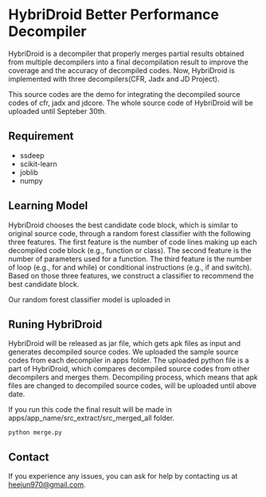 # HybriDroid Better Performance Decompiler

HybriDroid is a decompiler that properly merges partial results obtained from multiple decompilers into a final decompilation result to improve the coverage and the accuracy of decompiled codes. Now, HybriDroid is implemented with three decompilers(CFR, Jadx and JD Project).

This source codes are the demo for integrating the decompiled source codes of cfr, jadx and jdcore.
The whole source code of HybriDroid will be uploaded until Septeber 30th.

## Requirement
* ssdeep
* scikit-learn
* joblib
* numpy

## Learning Model

HybriDroid chooses the best candidate code block, which is similar to original source code, through a random forest classifier with the following three features. The first feature is the number of code lines making up each decompiled code block (e.g., function or class).  The second feature is the number of parameters used for a function. The third feature is the number of loop (e.g., for and while) or
conditional instructions (e.g., if and switch). Based on those three features, we construct a classifier to recommend the best candidate block.

Our random forest classifier model is uploaded in 

## Runing HybriDroid

HybriDroid will be released as jar file, which gets apk files as input and generates decompiled source codes. We uploaded the sample source codes from each decompiler in apps folder. The uploaded python file is a part of HybriDroid, which compares decompiled source codes from other decompilers and merges them. Decompiling process, which means that apk files are changed to decompiled source codes, will be uploaded until above date.

If you run this code the final result will be made in apps/app_name/src_extract/src_merged_all folder.
```
python merge.py
```

## Contact
If you experience any issues, you can ask for help by contacting us at heejun970@gmail.com.

